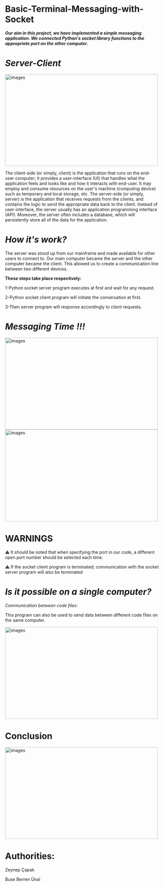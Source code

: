 # Basic-Terminal-Messaging-with-Socket 
<b><i> Our aim in this project, we have implemented a simple messaging application. We connected Python's socket library functions to the appropriate port on the other computer.</i></b>

# <i> Server-Client </i>

<img src="https://github.com/zankye13/Basic-Terminal-Messaging-with-Socket/assets/147637348/ec303568-e406-4348-9eab-22a9b876ffff" alt="images"  width="500" height="300">

The client-side (or simply, client) is the application that runs on the end-user computer; it provides a user-interface (UI) that handles what the application feels and looks like and how it interacts with end-user. It may employ and consume resources on the user's machine (computing device) such as temporary and local storage, etc.
The server-side (or simply, server) is the application that receives requests from the clients, and contains the logic to send the appropriate data back to the client. Instead of user-interface, the server usually has an application programming interface (API). Moreover, the server often includes a database, which will persistently store all of the data for the application.

# <i> How it's work? </i>

The server was stood up from our mainframe and made available for other users to connect to. Our main computer became the server and the other computer became the client. This allowed us to create a communication line between two different devices.

<b>These steps take place respectively:</b>

1-Python socket server program executes at first and wait for any request.

2-Python socket client program will initiate the conversation at first.

3-Then server program will response accordingly to client requests.

# <i> Messaging Time  !!! </i>
<img src="https://github.com/zankye13/Basic-Terminal-Messaging-with-Socket/assets/147637348/48aa01e3-2fe6-4f74-a0a5-e6077ac2f920" alt="images"  width="500" height="300">

<img src="https://github.com/zankye13/Basic-Terminal-Messaging-with-Socket/assets/147637348/cb4a6007-7f68-4cca-9ae3-55e816adac9a" alt="images"  width="500" height="300">



# WARNINGS

:warning: It should be noted that when specifying the port in our code, a different open port number should be selected each time.

:warning: If the socket client program is terminated; communication with the socket server program will also be terminated


#  <i> Is it possible on a single computer? </i>

<i>Communication between code files:</i>

This program can also be used to send data between different code files on the same computer.

<img src="https://github.com/zankye13/Basic-Terminal-Messaging-with-Socket/assets/147637348/5e4840fd-2f62-485c-b408-1377c64fb858" alt="images"  width="500" height="300">


# Conclusion

<img src="https://github.com/zankye13/Basic-Terminal-Messaging-with-Socket/assets/147637348/7ffb7114-e4bb-4109-99db-7a58c351792f" alt="images"  width="500" height="300">

# Authorities:

Zeynep Çapak

Buse Berren Ünal
